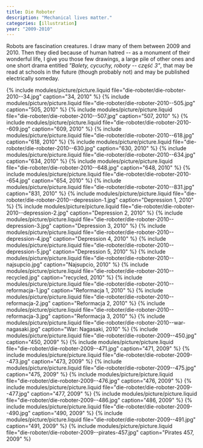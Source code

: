 ```yaml
---
title: Die Roboter
description: "Mechanical lives matter."
categories: [illustration]
year: "2009-2010"
---
```


Robots are fascination creatures. I draw many of them between 2009 and 2010. Then they died because of human hatred -- as a monument of their wonderful life, I give you those few drawings, a large pile of other ones and one short drama entitled _"Balety, cycuchy, roboty -- część 3"_, that may be read at schools in the future (though probably not) and may be published electrically someday.

{% include modules/picture/picture.liquid file="die-roboter/die-roboter-2010--34.jpg" caption="34, 2010" %}
{% include modules/picture/picture.liquid file="die-roboter/die-roboter-2010--505.jpg" caption="505, 2010" %}
{% include modules/picture/picture.liquid file="die-roboter/die-roboter-2010--507.jpg" caption="507, 2010" %}
{% include modules/picture/picture.liquid file="die-roboter/die-roboter-2010--609.jpg" caption="609, 2010" %}
{% include modules/picture/picture.liquid file="die-roboter/die-roboter-2010--618.jpg" caption="618, 2010" %}
{% include modules/picture/picture.liquid file="die-roboter/die-roboter-2010--630.jpg" caption="630, 2010" %}
{% include modules/picture/picture.liquid file="die-roboter/die-roboter-2010--634.jpg" caption="634, 2010" %}
{% include modules/picture/picture.liquid file="die-roboter/die-roboter-2010--648.jpg" caption="648, 2010" %}
{% include modules/picture/picture.liquid file="die-roboter/die-roboter-2010--654.jpg" caption="654, 2010" %}
{% include modules/picture/picture.liquid file="die-roboter/die-roboter-2010--831.jpg" caption="831, 2010" %}
{% include modules/picture/picture.liquid file="die-roboter/die-roboter-2010--depression-1.jpg" caption="Depression 1, 2010" %}
{% include modules/picture/picture.liquid file="die-roboter/die-roboter-2010--depression-2.jpg" caption="Depression 2, 2010" %}
{% include modules/picture/picture.liquid file="die-roboter/die-roboter-2010--depression-3.jpg" caption="Depression 3, 2010" %}
{% include modules/picture/picture.liquid file="die-roboter/die-roboter-2010--depression-4.jpg" caption="Depression 4, 2010" %}
{% include modules/picture/picture.liquid file="die-roboter/die-roboter-2010--depression-5.jpg" caption="Depression 5, 2010" %}
{% include modules/picture/picture.liquid file="die-roboter/die-roboter-2010--najsupcio.jpg" caption="Najsupcio, 2010" %}
{% include modules/picture/picture.liquid file="die-roboter/die-roboter-2010--recycled.jpg" caption="recycled, 2010" %}
{% include modules/picture/picture.liquid file="die-roboter/die-roboter-2010--reformacja-1.jpg" caption="Reformacja 1, 2010" %}
{% include modules/picture/picture.liquid file="die-roboter/die-roboter-2010--reformacja-2.jpg" caption="Reformacja 2, 2010" %}
{% include modules/picture/picture.liquid file="die-roboter/die-roboter-2010--reformacja-3.jpg" caption="Reformacja 3, 2010" %}
{% include modules/picture/picture.liquid file="die-roboter/die-roboter-2010--war-nagasaki.jpg" caption="War: Nagasaki, 2010" %}
{% include modules/picture/picture.liquid file="die-roboter/die-roboter-2009--450.jpg" caption="450, 2009" %}
{% include modules/picture/picture.liquid file="die-roboter/die-roboter-2009--471.jpg" caption="471, 2009" %}
{% include modules/picture/picture.liquid file="die-roboter/die-roboter-2009--473.jpg" caption="473, 2009" %}
{% include modules/picture/picture.liquid file="die-roboter/die-roboter-2009--475.jpg" caption="475, 2009" %}
{% include modules/picture/picture.liquid file="die-roboter/die-roboter-2009--476.jpg" caption="476, 2009" %}
{% include modules/picture/picture.liquid file="die-roboter/die-roboter-2009--477.jpg" caption="477, 2009" %}
{% include modules/picture/picture.liquid file="die-roboter/die-roboter-2009--486.jpg" caption="486, 2009" %}
{% include modules/picture/picture.liquid file="die-roboter/die-roboter-2009--490.jpg" caption="490, 2009" %}
{% include modules/picture/picture.liquid file="die-roboter/die-roboter-2009--491.jpg" caption="491, 2009" %}
{% include modules/picture/picture.liquid file="die-roboter/die-roboter-2009--pirates-457.jpg" caption="Pirates 457, 2009" %}
